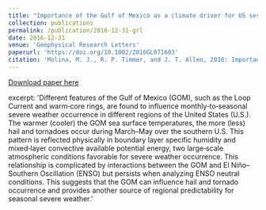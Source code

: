 ```yaml
---
title: "Importance of the Gulf of Mexico as a climate driver for US severe thunderstorm activity"
collection: publications
permalink: /publication/2016-12-31-grl
date: 2016-12-31
venue: 'Geophysical Research Letters'
paperurl: 'https://doi.org/10.1002/2016GL071603'
citation: 'Molina, M. J., R. P. Timmer, and J. T. Allen, 2016: Importance of the Gulf of Mexico as a climate driver for US severe thunderstorm activity.; <i>Geophysical Research Letters</i>. 43, 12295-12304.'
---
```


[Download paper here](https://agupubs.onlinelibrary.wiley.com/doi/full/10.1002/2016GL071603)

excerpt: 'Different features of the Gulf of Mexico (GOM), such as the Loop Current and warm‐core rings, are found to influence monthly‐to‐seasonal severe weather occurrence in different regions of the United States (U.S.). The warmer (cooler) the GOM sea surface temperatures, the more (less) hail and tornadoes occur during March–May over the southern U.S. This pattern is reflected physically in boundary layer specific humidity and mixed‐layer convective available potential energy, two large‐scale atmospheric conditions favorable for severe weather occurrence. This relationship is complicated by interactions between the GOM and El Niño–Southern Oscillation (ENSO) but persists when analyzing ENSO neutral conditions. This suggests that the GOM can influence hail and tornado occurrence and provides another source of regional predictability for seasonal severe weather.'
